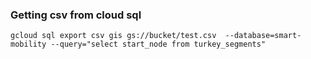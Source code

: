 ### Getting csv from cloud sql 





 

```shell
gcloud sql export csv gis gs://bucket/test.csv  --database=smart-mobility --query="select start_node from turkey_segments"
```
